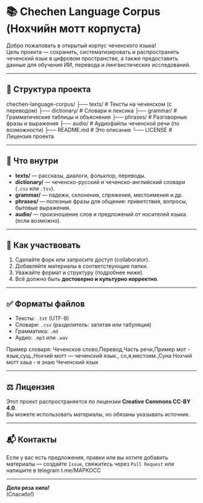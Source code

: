 # 📚 Chechen Language Corpus (Нохчийн мотт корпуста)

Добро пожаловать в открытый корпус чеченского языка!  
Цель проекта — сохранить, систематизировать и распространить чеченский язык в цифровом пространстве, а также предоставить данные для обучения ИИ, перевода и лингвистических исследований.

---

## 📂 Структура проекта

chechen-language-corpus/ ├── texts/            # Тексты на чеченском (с переводом) ├── dictionary/       # Словари и лексика ├── grammar/          # Грамматические таблицы и объяснения ├── phrases/          # Разговорные фразы и выражения ├── audio/            # Аудиофайлы чеченской речи (по возможности) ├── README.md         # Это описание └── LICENSE           # Лицензия проекта

---

## 🧱 Что внутри

- **texts/** — рассказы, диалоги, фольклор, переводы.
- **dictionary/** — чеченско-русский и чеченско-английский словари (`.csv` или `.tsv`).
- **grammar/** — падежи, склонения, спряжения, местоимения и др.
- **phrases/** — полезные фразы для общения: приветствия, вопросы, бытовые выражения.
- **audio/** — произношение слов и предложений от носителей языка (если возможно).

---

## 🤝 Как участвовать

1. Сделайте форк или запросите доступ (collaborator).
2. Добавляйте материалы в соответствующие папки.
3. Уважайте формат и структуру (подробнее ниже).
4. Всё должно быть **достоверно и культурно корректно**.

---

## ✅ Форматы файлов

- Тексты: `.txt` (UTF-8)
- Словари: `.csv` (разделитель: запятая или табуляция)
- Грамматика: `.md`
- Аудио: `.mp3` или `.wav`

Пример словаря:
Чеченское слово,Перевод,Часть речи,Пример мот - язык,сущ.,Нохчий мотт — чеченский язык., со,я,местоим.,Суна Нохчий мотт хаьа - я знаю Чеченский язык

---

## ⚖️ Лицензия

Этот проект распространяется по лицензии **Creative Commons CC-BY 4.0**.  
Вы можете использовать материалы, но обязаны указывать источник.

---

## 📬 Контакты

Если у вас есть предложения, правки или вы хотите добавить материалы — создайте `Issue`, свяжитесь через `Pull Request` или напишите в telegram t.me/MAPKOCC

---

**Дела реза хила!**  
(Спасибо!)
<!---
dera-ship-it/dera-ship-it is a ✨ special ✨ repository because its `README.md` (this file) appears on your GitHub profile.
You can click the Preview link to take a look at your changes.
--->
